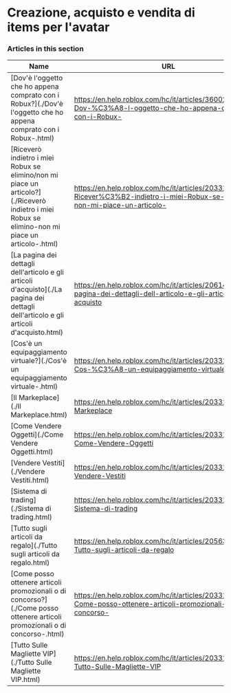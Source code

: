 # Creazione, acquisto e vendita di items per l'avatar  
### Articles in this section
Name|URL
-|-
[Dov'è l'oggetto che ho appena comprato con i Robux?](./Dov'è l'oggetto che ho appena comprato con i Robux-.html) |https://en.help.roblox.com/hc/it/articles/360029542532-Dov-%C3%A8-l-oggetto-che-ho-appena-comprato-con-i-Robux-
[Riceverò indietro i miei Robux se elimino/non mi piace un articolo?](./Riceverò indietro i miei Robux se elimino-non mi piace un articolo-.html) |https://en.help.roblox.com/hc/it/articles/203313290-Ricever%C3%B2-indietro-i-miei-Robux-se-elimino-non-mi-piace-un-articolo-
[La pagina dei dettagli dell'articolo e gli articoli d'acquisto](./La pagina dei dettagli dell'articolo e gli articoli d'acquisto.html) |https://en.help.roblox.com/hc/it/articles/206142306-La-pagina-dei-dettagli-dell-articolo-e-gli-articoli-d-acquisto
[Cos'è un equipaggiamento virtuale?](./Cos'è un equipaggiamento virtuale-.html) |https://en.help.roblox.com/hc/it/articles/203313630-Cos-%C3%A8-un-equipaggiamento-virtuale-
[Il Markeplace](./Il Markeplace.html) |https://en.help.roblox.com/hc/it/articles/203313300-Il-Markeplace
[Come Vendere Oggetti](./Come Vendere Oggetti.html) |https://en.help.roblox.com/hc/it/articles/203313260-Come-Vendere-Oggetti
[Vendere Vestiti](./Vendere Vestiti.html) |https://en.help.roblox.com/hc/it/articles/203313180-Vendere-Vestiti
[Sistema di trading](./Sistema di trading.html) |https://en.help.roblox.com/hc/it/articles/203313310-Sistema-di-trading
[Tutto sugli articoli da regalo](./Tutto sugli articoli da regalo.html) |https://en.help.roblox.com/hc/it/articles/205630374-Tutto-sugli-articoli-da-regalo
[Come posso ottenere articoli promozionali o di concorso?](./Come posso ottenere articoli promozionali o di concorso-.html) |https://en.help.roblox.com/hc/it/articles/203313270-Come-posso-ottenere-articoli-promozionali-o-di-concorso-
[Tutto Sulle Magliette VIP](./Tutto Sulle Magliette VIP.html) |https://en.help.roblox.com/hc/it/articles/203314080-Tutto-Sulle-Magliette-VIP